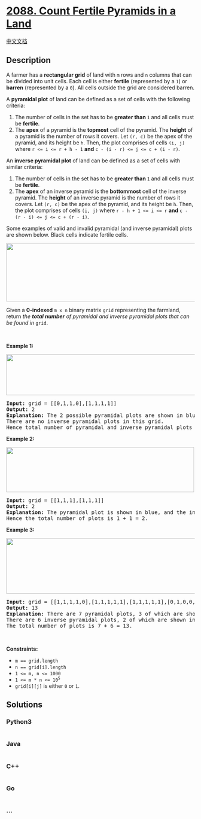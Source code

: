 # [2088. Count Fertile Pyramids in a Land](https://leetcode.com/problems/count-fertile-pyramids-in-a-land)

[中文文档](/solution/2000-2099/2088.Count%20Fertile%20Pyramids%20in%20a%20Land/README.md)

## Description

<p>A farmer has a <strong>rectangular grid</strong> of land with <code>m</code> rows and <code>n</code> columns that can be divided into unit cells. Each cell is either <strong>fertile</strong> (represented by a <code>1</code>) or <strong>barren</strong> (represented by a <code>0</code>). All cells outside the grid are considered barren.</p>

<p>A <strong>pyramidal plot</strong> of land can be defined as a set of cells with the following criteria:</p>

<ol>
	<li>The number of cells in the set has to be <strong>greater than </strong><code>1</code> and all cells must be <strong>fertile</strong>.</li>
	<li>The <strong>apex</strong> of a pyramid is the <strong>topmost</strong> cell of the pyramid. The <strong>height</strong> of a pyramid is the number of rows it covers. Let <code>(r, c)</code> be the apex of the pyramid, and its height be <code>h</code>. Then, the plot comprises of cells <code>(i, j)</code> where <code>r &lt;= i &lt;= r + h - 1</code> <strong>and</strong> <code>c - (i - r) &lt;= j &lt;= c + (i - r)</code>.</li>
</ol>

<p>An <strong>inverse pyramidal plot</strong> of land can be defined as a set of cells with similar criteria:</p>

<ol>
	<li>The number of cells in the set has to be <strong>greater than </strong><code>1</code> and all cells must be <strong>fertile</strong>.</li>
	<li>The <strong>apex</strong> of an inverse pyramid is the <strong>bottommost</strong> cell of the inverse pyramid. The <strong>height</strong> of an inverse pyramid is the number of rows it covers. Let <code>(r, c)</code> be the apex of the pyramid, and its height be <code>h</code>. Then, the plot comprises of cells <code>(i, j)</code> where <code>r - h + 1 &lt;= i &lt;= r</code> <strong>and</strong> <code>c - (r - i) &lt;= j &lt;= c + (r - i)</code>.</li>
</ol>

<p>Some examples of valid and invalid pyramidal (and inverse pyramidal) plots are shown below. Black cells indicate fertile cells.</p>
<img src="https://assets.leetcode.com/uploads/2021/11/08/image.png" style="width: 700px; height: 156px;" />
<p>Given a <strong>0-indexed</strong> <code>m x n</code> binary matrix <code>grid</code> representing the farmland, return <em>the <strong>total number</strong> of pyramidal and inverse pyramidal plots that can be found in</em> <code>grid</code>.</p>

<p>&nbsp;</p>
<p><strong class="example">Example 1:</strong></p>
<img alt="" src="https://assets.leetcode.com/uploads/2021/12/22/1.JPG" style="width: 575px; height: 109px;" />
<pre>
<strong>Input:</strong> grid = [[0,1,1,0],[1,1,1,1]]
<strong>Output:</strong> 2
<strong>Explanation:</strong> The 2 possible pyramidal plots are shown in blue and red respectively.
There are no inverse pyramidal plots in this grid. 
Hence total number of pyramidal and inverse pyramidal plots is 2 + 0 = 2.
</pre>

<p><strong class="example">Example 2:</strong></p>
<img alt="" src="https://assets.leetcode.com/uploads/2021/12/22/2.JPG" style="width: 502px; height: 120px;" />
<pre>
<strong>Input:</strong> grid = [[1,1,1],[1,1,1]]
<strong>Output:</strong> 2
<strong>Explanation:</strong> The pyramidal plot is shown in blue, and the inverse pyramidal plot is shown in red. 
Hence the total number of plots is 1 + 1 = 2.
</pre>

<p><strong class="example">Example 3:</strong></p>
<img alt="" src="https://assets.leetcode.com/uploads/2021/12/22/3.JPG" style="width: 676px; height: 148px;" />
<pre>
<strong>Input:</strong> grid = [[1,1,1,1,0],[1,1,1,1,1],[1,1,1,1,1],[0,1,0,0,1]]
<strong>Output:</strong> 13
<strong>Explanation:</strong> There are 7 pyramidal plots, 3 of which are shown in the 2nd and 3rd figures.
There are 6 inverse pyramidal plots, 2 of which are shown in the last figure.
The total number of plots is 7 + 6 = 13.
</pre>

<p>&nbsp;</p>
<p><strong>Constraints:</strong></p>

<ul>
	<li><code>m == grid.length</code></li>
	<li><code>n == grid[i].length</code></li>
	<li><code>1 &lt;= m, n &lt;= 1000</code></li>
	<li><code>1 &lt;= m * n &lt;= 10<sup>5</sup></code></li>
	<li><code>grid[i][j]</code> is either <code>0</code> or <code>1</code>.</li>
</ul>


## Solutions

<!-- tabs:start -->

### **Python3**

```python

```

### **Java**

```java

```

### **C++**

```cpp

```

### **Go**

```go

```

### **...**

```

```

<!-- tabs:end -->